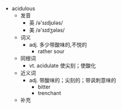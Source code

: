 - acidulous
  - 发音
    - 英 /ə'sɪdjʊləs/
    - 美 /ə'sɪdʒələs/
  - 词义
    - adj. 多少带酸味的,不悦的
      - rather sour 
  - 同根词
    - vt. acidulate 使尖刻；使酸化
  - 近义词
    - adj. 带酸味的；尖刻的；带讽刺意味的
      - bitter
      - trenchant
  - 补充